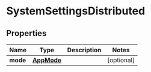 # SystemSettingsDistributed

## Properties
Name | Type | Description | Notes
------------ | ------------- | ------------- | -------------
**mode** | [**AppMode**](AppMode.md) |  |  [optional]
